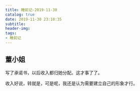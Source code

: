 ```yaml
---
title: 睡前记-2019-11-30
catalog: true
date: 2019-11-30 23:10:35
subtitle:
header-img:
tags:
- 睡前记
---
```



## 董小姐

写了承诺书，以后收入都归她分配。这才事了了。

收入好说，转就是，可是呢，我还是认为需要建立自己的形象才行。
